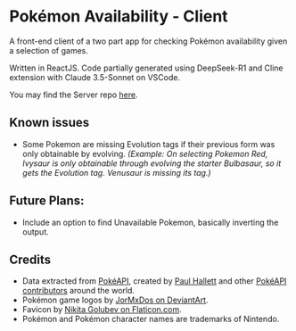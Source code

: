 # Pokémon Availability - Client
A front-end client of a two part app for checking Pokémon availability given a selection of games. 

Written in ReactJS. Code partially generated using DeepSeek-R1 and Cline extension with Claude 3.5-Sonnet on VSCode.

You may find the Server repo [here](https://github.com/VHCosta/pokemon-availability-server).

## Known issues

* Some Pokemon are missing Evolution tags if their previous form was only obtainable by evolving. _(Example: On selecting Pokemon Red, Ivysaur is only obtainable through evolving the starter Bulbasaur, so it gets the Evolution tag. Venusaur is missing its tag.)_

## Future Plans:

* Include an option to find Unavailable Pokemon, basically inverting the output.

## Credits

* Data extracted from [PokéAPI](https://pokeapi.co/), created by [Paul Hallett](https://github.com/phalt) and other [PokéAPI contributors](https://github.com/PokeAPI/pokeapi/graphs/contributors) around the world.
* Pokémon game logos by [JorMxDos on DeviantArt](https://www.deviantart.com/jormxdos).
* Favicon by [Nikita Golubev on Flaticon.com](https://www.flaticon.com/authors/nikita-golubev).
* Pokémon and Pokémon character names are trademarks of Nintendo.